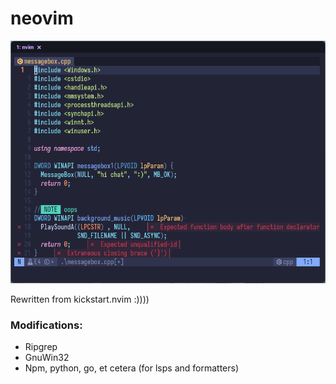 # neovim

![](preview.png)

Rewritten from kickstart.nvim :))))

### Modifications:
- Ripgrep
- GnuWin32
- Npm, python, go, et cetera (for lsps and formatters)
